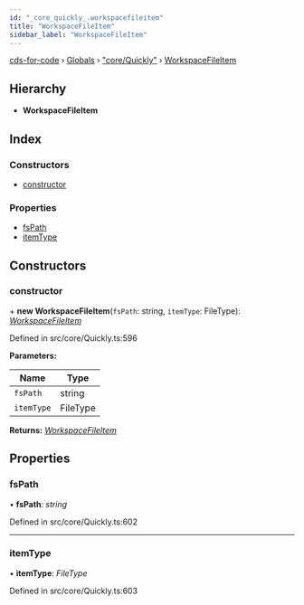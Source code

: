 ```yaml
---
id: "_core_quickly_.workspacefileitem"
title: "WorkspaceFileItem"
sidebar_label: "WorkspaceFileItem"
---
```


[cds-for-code](../index.md) › [Globals](../globals.md) › ["core/Quickly"](../modules/_core_quickly_.md) › [WorkspaceFileItem](_core_quickly_.workspacefileitem.md)

## Hierarchy

* **WorkspaceFileItem**

## Index

### Constructors

* [constructor](_core_quickly_.workspacefileitem.md#constructor)

### Properties

* [fsPath](_core_quickly_.workspacefileitem.md#fspath)
* [itemType](_core_quickly_.workspacefileitem.md#itemtype)

## Constructors

###  constructor

\+ **new WorkspaceFileItem**(`fsPath`: string, `itemType`: FileType): *[WorkspaceFileItem](_core_quickly_.workspacefileitem.md)*

Defined in src/core/Quickly.ts:596

**Parameters:**

Name | Type |
------ | ------ |
`fsPath` | string |
`itemType` | FileType |

**Returns:** *[WorkspaceFileItem](_core_quickly_.workspacefileitem.md)*

## Properties

###  fsPath

• **fsPath**: *string*

Defined in src/core/Quickly.ts:602

___

###  itemType

• **itemType**: *FileType*

Defined in src/core/Quickly.ts:603
